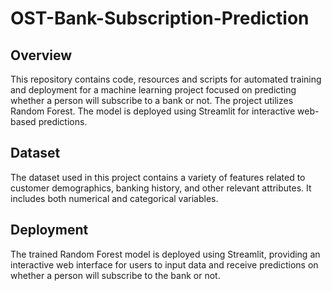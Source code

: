 # OST-Bank-Subscription-Prediction

## Overview
This repository contains code, resources and scripts for automated training and deployment for a machine learning project focused on predicting whether a person will subscribe to a bank or not. The project utilizes Random Forest. The model is deployed using Streamlit for interactive web-based predictions.

## Dataset
The dataset used in this project contains a variety of features related to customer demographics, banking history, and other relevant attributes. It includes both numerical and categorical variables. 

## Deployment
The trained Random Forest model is deployed using Streamlit, providing an interactive web interface for users to input data and receive predictions on whether a person will subscribe to the bank or not.

 
